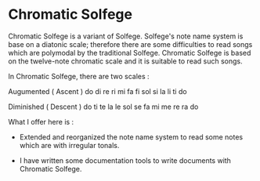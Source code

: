 
Chromatic Solfege
==================

Chromatic Solfege is a variant of Solfege. Solfege's note name system is base on
a diatonic scale; therefore there are some difficulties to read songs which are
polymodal by the traditional Solfege. Chromatic Solfege is based on the
twelve-note chromatic scale and it is suitable to read such songs.

In Chromatic Solfege, there are two scales :

Augumented ( Ascent )
    do di re ri mi fa fi sol si la li ti do

Diminished ( Descent )
    do ti te la le sol se fa mi me re ra do


What I offer here is :

- Extended and reorganized the note name system to read some notes which are
  with irregular tonals.

- I have written some documentation tools to write documents with Chromatic Solfege.


[modeline]: # ( vim: set spell auto )

